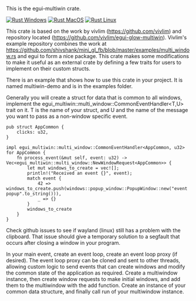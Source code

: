 This is the egui-multiwin crate.

[![Rust Windows](https://github.com/uglyoldbob/egui-multiwin/actions/workflows/windows_build.yml/badge.svg)](https://github.com/uglyoldbob/egui-multiwin/actions/workflows/windows_build.yml)
[![Rust MacOS](https://github.com/uglyoldbob/egui-multiwin/actions/workflows/macos_build.yml/badge.svg)](https://github.com/uglyoldbob/egui-multiwin/actions/workflows/macos_build.yml)
[![Rust Linux](https://github.com/uglyoldbob/egui-multiwin/actions/workflows/linux_build.yml/badge.svg)](https://github.com/uglyoldbob/egui-multiwin/actions/workflows/linux_build.yml)

This crate is based on the work by vivlim (https://github.com/vivlim) and repository located (https://github.com/vivlim/egui-glow-multiwin). Vivlim's example repository combines the work at https://github.com/shivshank/mini_gl_fb/blob/master/examples/multi_window.rs and egui to form a nice package. This crate makes some modifications to make it useful as an external crate by defining a few traits for users to implement on their custom structs.

There is an example that shows how to use this crate in your project. It is named multiwin-demo and is in the examples folder.

Generally you will create a struct for data that is common to all windows, implement the egui_multiwin::multi_window::CommonEventHandler<T,U> trait on it. T is the name of your struct, and U and the name of the message you want to pass as a non-window specific event.

```
pub struct AppCommon {
    clicks: u32,
}
```

```
impl egui_multiwin::multi_window::CommonEventHandler<AppCommon, u32> for AppCommon {
    fn process_event(&mut self, event: u32) -> Vec<egui_multiwin::multi_window::NewWindowRequest<AppCommon>> {
        let mut windows_to_create = vec![];
        println!("Received an event {}", event);
        match event {
            42 => windows_to_create.push(windows::popup_window::PopupWindow::new("event popup".to_string())),
            _ => {}
        }
        windows_to_create
    }
}
```

Check github issues to see if wayland (linux) still has a problem with the clipboard. That issue should give a temporary solution to a segfault that occurs after closing a window in your program.

In your main event, create an event loop, create an event loop proxy (if desired). The event loop proxy can be cloned and sent to other threads, allowing custom logic to send events that can create windows and modify the common state of the application as required. Create a multiwindow instance, then create window requests to make initial windows, and add them to the multiwindow with the add function. Create an instance of your common data structure, and finally call run of your multiwindow instance.
